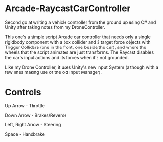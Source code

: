 # Arcade-RaycastCarController
Second go at writing a vehicle controller from the ground up using C# and Unity after taking notes from my DroneController.

This one's a simple script Arcade car controller that needs only a single rigidbody component with a box collider and 2 target force objects with Trigger Colliders (one in the front, one beside the car), and where the wheels that the script animates are just transforms. The Raycast disables the car's input actions and its forces when it's not grounded.

Like my Drone Controller, it uses Unity's new Input System (although with a few lines making use of the old Input Manager).

# Controls

Up Arrow - Throttle

Down Arrow - Brakes/Reverse

Left, Right Arrow - Steering

Space - Handbrake
